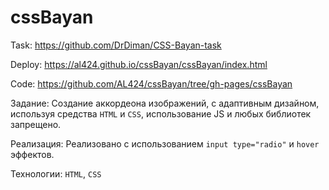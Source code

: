 # cssBayan

Task: https://github.com/DrDiman/CSS-Bayan-task

Deploy: https://al424.github.io/cssBayan/cssBayan/index.html

Code: https://github.com/AL424/cssBayan/tree/gh-pages/cssBayan

Задание: Создание аккордеона изображений, с адаптивным дизайном, используя средства ```HTML``` и ```CSS```, использование JS и любых библиотек запрещено.

Реализация: Реализовано с использованием ```input type="radio"``` и ```hover``` эффектов.

Технологии: ```HTML```, ```CSS```
